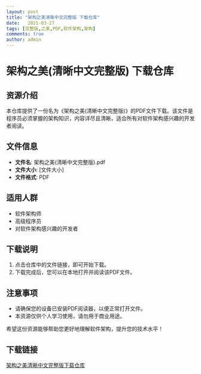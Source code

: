 ```yaml
---
layout: post
title: "架构之美清晰中文完整版 下载仓库"
date:   2021-03-27
tags: [完整版,之美,PDF,软件架构,架构]
comments: true
author: admin
---
```

# 架构之美(清晰中文完整版) 下载仓库

## 资源介绍

本仓库提供了一份名为《架构之美(清晰中文完整版)》的PDF文件下载。该文件是程序员必须掌握的架构知识，内容详尽且清晰，适合所有对软件架构感兴趣的开发者阅读。

## 文件信息

- **文件名**: 架构之美(清晰中文完整版).pdf
- **文件大小**: [文件大小]
- **文件格式**: PDF

## 适用人群

- 软件架构师
- 高级程序员
- 对软件架构感兴趣的开发者

## 下载说明

1. 点击仓库中的文件链接，即可开始下载。
2. 下载完成后，您可以在本地打开并阅读该PDF文件。

## 注意事项

- 请确保您的设备已安装PDF阅读器，以便正常打开文件。
- 本资源仅供个人学习使用，请勿用于商业用途。

希望这份资源能够帮助您更好地理解软件架构，提升您的技术水平！

## 下载链接

[架构之美清晰中文完整版下载仓库](https://pan.quark.cn/s/dffcd6ee45a1)
